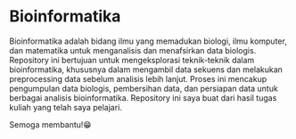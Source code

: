 # Bioinformatika 
Bioinformatika adalah bidang ilmu yang memadukan biologi, ilmu komputer, dan matematika untuk menganalisis dan menafsirkan data biologis. Repository ini bertujuan untuk mengeksplorasi teknik-teknik dalam bioinformatika, khususnya dalam mengambil data sekuens dan melakukan preprocessing data sebelum analisis lebih lanjut. Proses ini mencakup pengumpulan data biologis, pembersihan data, dan persiapan data untuk berbagai analisis bioinformatika. Repository ini saya buat dari hasil tugas kuliah yang telah saya pelajari. 

Semoga membantu!😁
